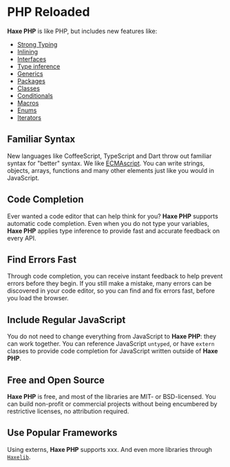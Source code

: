 # PHP Reloaded

**Haxe PHP** is like PHP, but includes new features like:

- [Strong Typing](http://Haxe.org/manual/types.html)
- [Inlining](http://Haxe.org/manual/class-field-inline.html)
- [Interfaces](http://Haxe.org/manual/types-interfaces.html)
- [Type inference](http://Haxe.org/manual/type-system-type-inference.html)
- [Generics](http://Haxe.org/manual/type-system-type-parameters.html)
- [Packages](http://Haxe.org/manual/type-system-modules-and-paths.html)
- [Classes](http://Haxe.org/manual/types-class-instance.html)
- [Conditionals](http://Haxe.org/manual/lf-condition-compilation.html)
- [Macros](http://haxe.org/manual/macro.html)
- [Enums](http://haxe.org/manual/types-enum-instance.html)
- [Iterators](http://haxe.org/manual/lf-iterators.html)

## Familiar Syntax

New languages like CoffeeScript, TypeScript and Dart throw out familiar syntax for "better" syntax. We like [ECMAscript](https://en.wikipedia.org/wiki/ECMAScript). You can write strings, objects, arrays, functions and many other elements just like you would in JavaScript.

## Code Completion

Ever wanted a code editor that can help think for you? **Haxe PHP** supports automatic code completion. Even when you do not type your variables, **Haxe PHP** applies type inference to provide fast and accurate feedback on every API.

## Find Errors Fast

Through code completion, you can receive instant feedback to help prevent errors before they begin. If you still make a mistake, many errors can be discovered in your code editor, so you can find and fix errors fast, before you load the browser.

## Include Regular JavaScript

You do not need to change everything from JavaScript to **Haxe PHP**: they can work together. You can reference JavaScript `untyped`, or have `extern` classes to provide code completion for JavaScript written outside of **Haxe PHP**.

## Free and Open Source

**Haxe PHP** is free, and most of the libraries are MIT- or BSD-licensed. You can build non-profit or commercial projects without being encumbered by restrictive licenses, no attribution required.

## Use Popular Frameworks

Using externs, **Haxe PHP** supports xxx.
And even more libraries through [`Haxelib`](http://lib.haxe.org/).
